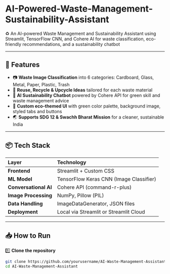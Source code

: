# AI-Powered-Waste-Management-Sustainability-Assistant
♻️ An AI-powered Waste Management and Sustainability Assistant using Streamlit, TensorFlow CNN, and Cohere AI for waste classification, eco-friendly recommendations, and a sustainability chatbot 

---

## 📌 Features

- 📷 **Waste Image Classification** into 6 categories: Cardboard, Glass, Metal, Paper, Plastic, Trash
- 🌱 **Reuse, Recycle & Upcycle Ideas** tailored for each waste material
- 💬 **AI Sustainability Chatbot** powered by Cohere API for green skill and waste management advice
- 🎨 **Custom eco-themed UI** with green color palette, background image, styled tabs and buttons
- 🌏 **Supports SDG 12 & Swachh Bharat Mission** for a cleaner, sustainable India

---

## 📦 Tech Stack

| Layer               | Technology                   |
|:--------------------|:----------------------------|
| **Frontend**         | Streamlit + Custom CSS        |
| **ML Model**         | TensorFlow Keras CNN (Image Classifier) |
| **Conversational AI**| Cohere API (command-r-plus)   |
| **Image Processing** | NumPy, Pillow (PIL)           |
| **Data Handling**    | ImageDataGenerator, JSON files|
| **Deployment**       | Local via Streamlit or Streamlit Cloud |

---

## 📥 How to Run

1️⃣ **Clone the repository**

```bash
git clone https://github.com/yourusername/AI-Waste-Management-Assistant.git
cd AI-Waste-Management-Assistant

